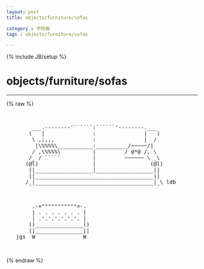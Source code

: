 ```yaml
---
layout: post
title: objects/furniture/sofas
category : 字符画
tags : objects/furniture/sofas
---
```

{% include JB/setup %}
# objects/furniture/sofas
---
{% raw %}
<pre>


        ___.--------&#039;``````:``````&#039;--------.___
       (   |               :               |   )
        \ ,;,,,            :               |  /
         |\%%%%\___________:__________/~~~~~/|
        / ,\%%%%\          |         / @*@ /, \
       /_ / `````          |         ~~~~~~ \ _\
      (@l)                 |                 (@l)
       ||__________________|__________________||
       ||_____________________________________||
      /_|_____________________________________|_\ ldb



        .-=&quot;&quot;&quot;&quot;&quot;&quot;&quot;&quot;&quot;&quot;&quot;=-.
        | . . . . . . . |
        | .&#039;.&#039;.&#039;.&#039;.&#039;.&#039;. |
       ()_______________()
       ||_______________||
   jgs  W               W

 </pre>
{% endraw %}
